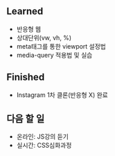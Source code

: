## Learned
- 반응형 웹
- 상대단위(vw, vh, %)
- meta태그를 통한 viewport 설정법
- media-query 적용법 및 실습

## Finished
- Instagram 1차 클론(반응형 X) 완료

## 다음 할 일
- 온라인: JS강의 듣기
- 실시간: CSS심화과정
